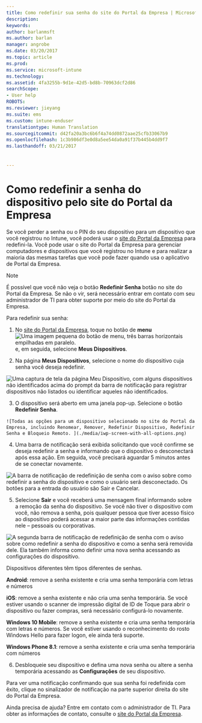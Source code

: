 ```yaml
---
title: Como redefinir sua senha do site do Portal da Empresa | Microsoft Docs
description: 
keywords: 
author: barlanmsft
ms.author: barlan
manager: angrobe
ms.date: 03/20/2017
ms.topic: article
ms.prod: 
ms.service: microsoft-intune
ms.technology: 
ms.assetid: 4fa3255b-9d1e-42d5-bd8b-70963dcf2d86
searchScope:
- User help
ROBOTS: 
ms.reviewer: jieyang
ms.suite: ems
ms.custom: intune-enduser
translationtype: Human Translation
ms.sourcegitcommit: d42fa20a3bc6b6f4a74dd0872aae25cfb33067b9
ms.openlocfilehash: 1c3b986df3e0d8a5ee54da0a91f37b445b4dd9f7
ms.lasthandoff: 03/21/2017


---
```


# <a name="how-to-reset-your-device-passcode-from-the-company-portal-website"></a>Como redefinir a senha do dispositivo pelo site do Portal da Empresa

Se você perder a senha ou o PIN do seu dispositivo para um dispositivo que você registrou no Intune, você poderá usar o [site do Portal da Empresa](http://portal.manage.microsoft.com) para redefini-la. Você pode usar o site do Portal da Empresa para gerenciar computadores e dispositivos que você registrou no Intune e para realizar a maioria das mesmas tarefas que você pode fazer quando usa o aplicativo de Portal da Empresa.

> [!NOTE]
> É possível que você não veja o botão **Redefinir Senha** botão no site do Portal da Empresa. Se não o vir, será necessário entrar em contato com seu administrador de TI para obter suporte por meio do site do Portal da Empresa.

Para redefinir sua senha:

1.    No [site do Portal da Empresa](http://portal.manage.microsoft.com), toque no botão de __menu__ ![Uma imagem pequena do botão de menu, três barras horizontais empilhadas em paralelo.](/Intune/whats-new/media/CP_hamburger_menu.png) e, em seguida, selecione __Meus Dispositivos__.

2. Na página __Meus Dispositivos__, selecione o nome do dispositivo cuja senha você deseja redefinir.

  ![Uma captura de tela da página Meu Dispositivo, com alguns dispositivos não identificados acima do prompt da barra de notificação para registrar dispositivos não listados ou identificar aqueles não identificados.](./media/macOS_enroll_002_tap_here_banner.png)

3.    O dispositivo será aberto em uma janela pop-up. Selecione o botão **Redefinir Senha**.

    ![Todas as opções para um dispositivo selecionado no site do Portal da Empresa, incluindo Renomear, Remover, Redefinir Dispositivo, Redefinir Senha e Bloqueio Remoto. ](./media/iwp-screen-with-all-options.png)

4.  Uma barra de notificação será exibida solicitando que você confirme se deseja redefinir a senha e informando que o dispositivo o desconectará após essa ação. Em seguida, você precisará aguardar 5 minutos antes de se conectar novamente.

  ![A barra de notificação de redefinição de senha com o aviso sobre como redefinir a senha do dispositivo e como o usuário será desconectado. Os botões para a entrada do usuário são Sair e Cancelar.](./media/iwp-reset-passcode-popup.png)

5.  Selecione **Sair** e você receberá uma mensagem final informando sobre a remoção da senha do dispositivo. Se você não tiver o dispositivo com você, não remova a senha, pois qualquer pessoa que tiver acesso físico ao dispositivo poderá acessar a maior parte das informações contidas nele – pessoais ou corporativas.

  ![A segunda barra de notificação de redefinição de senha com o aviso sobre como redefinir a senha do dispositivo e como a senha será removida dele. Ela também informa como definir uma nova senha acessando as configurações do dispositivo.](./media/iwp-reset-passcode-2nd-popup.png)

  Dispositivos diferentes têm tipos diferentes de senhas.

  **Android**: remove a senha existente e cria uma senha temporária com letras e números

  **iOS**: remove a senha existente e não cria uma senha temporária. Se você estiver usando o scanner de impressão digital de ID de Toque para abrir o dispositivo ou fazer compras, será necessário configurá-lo novamente.

  **Windows 10 Mobile**: remove a senha existente e cria uma senha temporária com letras e números. Se você estiver usando o reconhecimento do rosto Windows Hello para fazer logon, ele ainda terá suporte.
    
  **Windows Phone 8.1**: remove a senha existente e cria uma senha temporária com números

6.  Desbloqueie seu dispositivo e defina uma nova senha ou altere a senha temporária acessando as **Configurações** de seu dispositivo.

Para ver uma notificação confirmando que sua senha foi redefinida com êxito, clique no sinalizador de notificação na parte superior direita do site do Portal da Empresa.

Ainda precisa de ajuda? Entre em contato com o administrador de TI. Para obter as informações de contato, consulte o [site do Portal da Empresa](http://portal.manage.microsoft.com).

